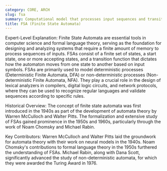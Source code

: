 ```yaml
---
category: CORE, ARCH
slug: fsa
summary: Computational model that processes input sequences and transitions between a finite number of states according to a set of rules, typically used for recognizing patterns or designing digital circuits.
title: FSA (Finite State Automata)
---
```


Expert-Level Explanation: Finite State Automata are essential tools in computer science and formal language theory, serving as the foundation for designing and analyzing systems that require a finite amount of memory to process sequences of inputs. FSAs consist of a finite set of states, a start state, one or more accepting states, and a transition function that dictates how the automaton moves from one state to another based on input symbols. FSAs are primarily used to model deterministic processes (Deterministic Finite Automata, DFA) or non-deterministic processes (Non-deterministic Finite Automata, NFA). They play a crucial role in the design of lexical analyzers in compilers, digital logic circuits, and network protocols, where they can be used to recognize regular languages and validate sequences according to specific rules.

Historical Overview: The concept of finite state automata was first introduced in the 1940s as part of the development of automata theory by Warren McCulloch and Walter Pitts. The formalization and extensive study of FSAs gained prominence in the 1950s and 1960s, particularly through the work of Noam Chomsky and Michael Rabin.

Key Contributors: Warren McCulloch and Walter Pitts laid the groundwork for automata theory with their work on neural models in the 1940s. Noam Chomsky's contributions to formal language theory in the 1950s furthered the understanding of FSAs. Michael Rabin, along with Dana Scott, significantly advanced the study of non-deterministic automata, for which they were awarded the Turing Award in 1976.